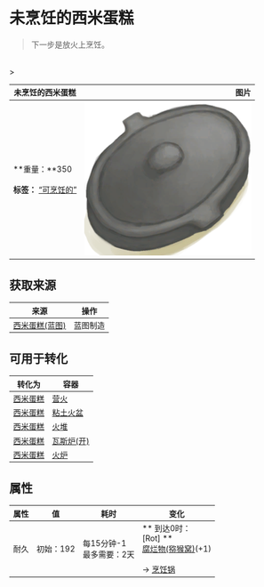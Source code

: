 # 未烹饪的西米蛋糕  
> 下一步是放火上烹饪。  
<br>  
>   
  
  未烹饪的西米蛋糕  |   图片   
 ----  |  ----:   
 **重量：**350<br><br>**标签：**	[“可烹饪的”](tag_Cookable.md)  |  <img decoding="async" src="Sprite/CookingPotClosed.png" href="a.md" style="max-width:300px;max-height:300px;">   
  
## 获取来源  
来源  |  操作  
----  |  ----  
[西米蛋糕(蓝图)](Bp_SagoCake.md)  |  蓝图制造  
## 可用于转化  
转化为  |  容器  
----  |  ----  
[西米蛋糕](SagoCake.md)  |  [营火](Campfire.md)  
[西米蛋糕](SagoCake.md)  |  [粘土火盆](ClayFirePit.md)  
[西米蛋糕](SagoCake.md)  |  [火堆](Fire.md)  
[西米蛋糕](SagoCake.md)  |  [瓦斯炉(开)](GasCookerOn.md)  
[西米蛋糕](SagoCake.md)  |  [火炉](Stove.md)  
## 属性   
属性  |  值  |  耗时  |  变化  
----  |  ----  |  ----  |  ----  
耐久  |  初始：192  |  每15分钟-1<br>最多需要：2天  |  ** 到达0时： **<br>** [Rot] **<br>  [腐烂物(猕猴窝)](RottenRemains.md)(+1)<br><br>→ [烹饪锅](CookingPot.md)  


<script>document.title="未烹饪的西米蛋糕 - 卡牌生存百科 Card Survival Wiki";</script>